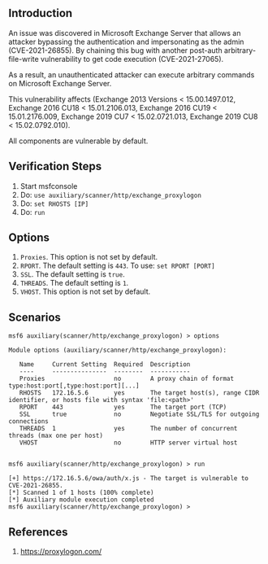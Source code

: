 ## Introduction

  An issue was discovered in Microsoft Exchange Server that allows an attacker bypassing the authentication and impersonating as the admin (CVE-2021-26855). By chaining this bug with another
  post-auth arbitrary-file-write vulnerability to get code execution (CVE-2021-27065).

  As a result, an unauthenticated attacker can execute arbitrary commands on Microsoft Exchange Server.

  This vulnerability affects (Exchange 2013 Versions < 15.00.1497.012, Exchange 2016 CU18 < 15.01.2106.013, Exchange 2016 CU19 < 15.01.2176.009, Exchange 2019 CU7 < 15.02.0721.013,
  Exchange 2019 CU8 < 15.02.0792.010).

  All components are vulnerable by default.

## Verification Steps

1. Start msfconsole
2. Do: `use auxiliary/scanner/http/exchange_proxylogon`
3. Do: `set RHOSTS [IP]`
4. Do: `run`

## Options

1. `Proxies`. This option is not set by default.
2. `RPORT`. The default setting is `443`. To use: `set RPORT [PORT]`
3. `SSL`. The default setting is `true`.
4. `THREADS`. The default setting is `1`.
5. `VHOST`. This option is not set by default.

## Scenarios

```
msf6 auxiliary(scanner/http/exchange_proxylogon) > options 

Module options (auxiliary/scanner/http/exchange_proxylogon):

   Name     Current Setting  Required  Description
   ----     ---------------  --------  -----------
   Proxies                   no        A proxy chain of format type:host:port[,type:host:port][...]
   RHOSTS   172.16.5.6       yes       The target host(s), range CIDR identifier, or hosts file with syntax 'file:<path>'
   RPORT    443              yes       The target port (TCP)
   SSL      true             no        Negotiate SSL/TLS for outgoing connections
   THREADS  1                yes       The number of concurrent threads (max one per host)
   VHOST                     no        HTTP server virtual host


msf6 auxiliary(scanner/http/exchange_proxylogon) > run

[+] https://172.16.5.6/owa/auth/x.js - The target is vulnerable to CVE-2021-26855.
[*] Scanned 1 of 1 hosts (100% complete)
[*] Auxiliary module execution completed
msf6 auxiliary(scanner/http/exchange_proxylogon) > 
```

## References

1. <https://proxylogon.com/>
